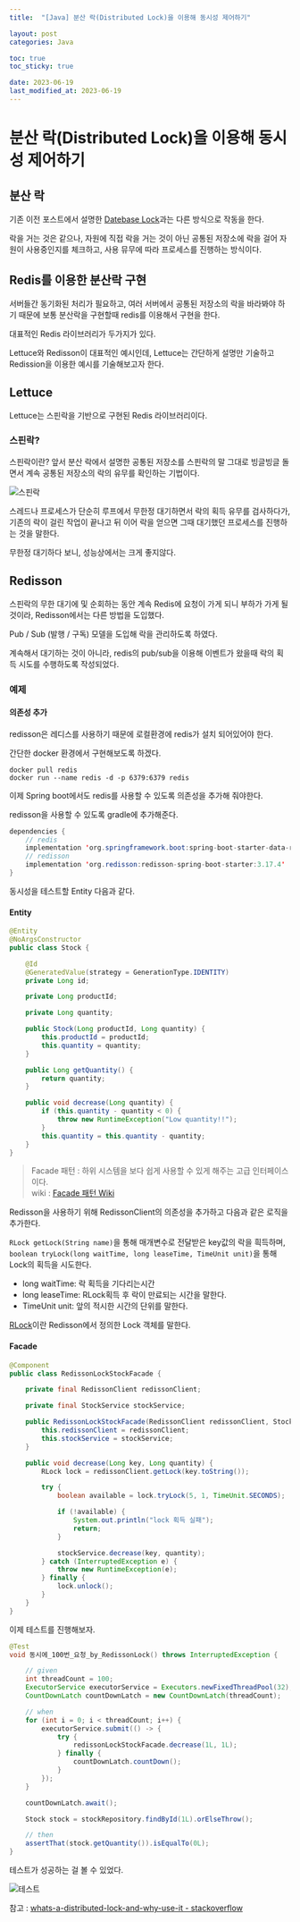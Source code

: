 ```yaml
---
title:  "[Java] 분산 락(Distributed Lock)을 이용해 동시성 제어하기"

layout: post
categories: Java

toc: true
toc_sticky: true

date: 2023-06-19
last_modified_at: 2023-06-19
---
```


# 분산 락(Distributed Lock)을 이용해 동시성 제어하기


## 분산 락

기존 이전 포스트에서 설명한 [Datebase Lock](https://dh37789.github.io/java/Database-Lock/)과는 다른 방식으로 작동을 한다.

락을 거는 것은 같으나, 자원에 직접 락을 거는 것이 아닌 공통된 저장소에 락을 걸어 자원이 사용중인지를 체크하고, 사용 뮤무에 따라 프로세스를 진행하는 방식이다.


## Redis를 이용한 분산락 구현

서버들간 동기화된 처리가 필요하고, 여러 서버에서 공통된 저장소의 락을 바라봐야 하기 때문에 보통 분산락을 구현할때 redis를 이용해서 구현을 한다.

대표적인 Redis 라이브러리가 두가지가 있다.

Lettuce와 Redisson이 대표적인 예시인데, Lettuce는 간단하게 설명만 기술하고 Redission을 이용한 예시를 기술해보고자 한다.


## Lettuce

Lettuce는 스핀락을 기반으로 구현된 Redis 라이브러리이다.


### 스핀락?

스핀락이란? 앞서 분산 락에서 설명한 공통된 저장소를 스핀락의 말 그대로 빙글빙글 돌면서 계속 공통된 저장소의 락의 유무를 확인하는 기법이다.

![스핀락]({{site.url}}/public/image/2023/2023-06/19-lock001.png)

스레드나 프로세스가 단순히 루프에서 무한정 대기하면서 락의 획득 유무를 검사하다가, 기존의 락이 걸린 작업이 끝나고 뒤 이어 락을 얻으면 그때 대기했던 프로세스를 진행하는 것을 말한다.

무한정 대기하다 보니, 성능상에서는 크게 좋지않다.


## Redisson

스핀락의 무한 대기에 및 순회하는 동안 계속 Redis에 요청이 가게 되니 부하가 가게 될것이라, Redisson에서는 다른 방법을 도입했다.

Pub / Sub (발행 / 구독) 모델을 도입해 락을 관리하도록 하였다.

계속해서 대기하는 것이 아니라, redis의 pub/sub을 이용해 이벤트가 왔을때 락의 획득 시도를 수행하도록 작성되었다.

### 예제

#### 의존성 추가

redisson은 레디스를 사용하기 때문에 로컬환경에 redis가 설치 되어있어야 한다.

간단한 docker 환경에서 구현해보도록 하겠다.

```shell
docker pull redis
docker run --name redis -d -p 6379:6379 redis
```

이제 Spring boot에서도 redis를 사용할 수 있도록 의존성을 추가해 줘야한다.

redisson을 사용할 수 있도록 gradle에 추가해준다.

```java
dependencies {
    // redis
    implementation 'org.springframework.boot:spring-boot-starter-data-redis'
    // redisson
    implementation 'org.redisson:redisson-spring-boot-starter:3.17.4'
}
```

동시성을 테스트할 Entity 다음과 같다.

#### Entity

```java
@Entity
@NoArgsConstructor
public class Stock {

    @Id
    @GeneratedValue(strategy = GenerationType.IDENTITY)
    private Long id;

    private Long productId;

    private Long quantity;

    public Stock(Long productId, Long quantity) {
        this.productId = productId;
        this.quantity = quantity;
    }

    public Long getQuantity() {
        return quantity;
    }

    public void decrease(Long quantity) {
        if (this.quantity - quantity < 0) {
            throw new RuntimeException("Low quantity!!");
        }
        this.quantity = this.quantity - quantity;
    }
}
```

> Facade 패턴 : 하위 시스템을 보다 쉽게 사용할 수 있게 해주는 고급 인터페이스이다.<br>
> wiki : [Facade 패턴 Wiki](https://ko.wikipedia.org/wiki/%ED%8D%BC%EC%82%AC%EB%93%9C_%ED%8C%A8%ED%84%B4)

Redisson을 사용하기 위해 RedissonClient의 의존성을 추가하고 다음과 같은 로직을 추가한다.

`RLock getLock(String name)`을 통해 매개변수로 전달받은 key값의 락을 흭득하며, <br>
`boolean tryLock(long waitTime, long leaseTime, TimeUnit unit)`을 통해 Lock의 획득을 시도한다.

- long waitTime: 락 획득을 기다리는시간
- long leaseTime: RLock획득 후 락이 만료되는 시간을 말한다.
- TimeUnit unit: 앞의 적시한 시간의 단위를 말한다.

[RLock](https://www.javadoc.io/doc/org.redisson/redisson/2.8.2/org/redisson/api/RLock.html)이란 Redisson에서 정의한 Lock 객체를 말한다.

#### Facade

```java
@Component
public class RedissonLockStockFacade {

    private final RedissonClient redissonClient;

    private final StockService stockService;

    public RedissonLockStockFacade(RedissonClient redissonClient, StockService stockService) {
        this.redissonClient = redissonClient;
        this.stockService = stockService;
    }

    public void decrease(Long key, Long quantity) {
        RLock lock = redissonClient.getLock(key.toString());

        try {
            boolean available = lock.tryLock(5, 1, TimeUnit.SECONDS);

            if (!available) {
                System.out.println("lock 획득 실패");
                return;
            }

            stockService.decrease(key, quantity);
        } catch (InterruptedException e) {
            throw new RuntimeException(e);
        } finally {
            lock.unlock();
        }
    }
}
```

이제 테스트를 진행해보자.

```java
@Test
void 동시에_100번_요청_by_RedissonLock() throws InterruptedException {

    // given
    int threadCount = 100;
    ExecutorService executorService = Executors.newFixedThreadPool(32);
    CountDownLatch countDownLatch = new CountDownLatch(threadCount);

    // when
    for (int i = 0; i < threadCount; i++) {
        executorService.submit(() -> {
            try {
                redissonLockStockFacade.decrease(1L, 1L);
            } finally {
                countDownLatch.countDown();
            }
        });
    }

    countDownLatch.await();

    Stock stock = stockRepository.findById(1L).orElseThrow();

    // then
    assertThat(stock.getQuantity()).isEqualTo(0L);
}
```

테스트가 성공하는 걸 볼 수 있었다.

![테스트]({{site.url}}/public/image/2023/2023-06/19-lock002.png)

참고 : [whats-a-distributed-lock-and-why-use-it - stackoverflow](https://stackoverflow.com/questions/11999324/whats-a-distributed-lock-and-why-use-it)
